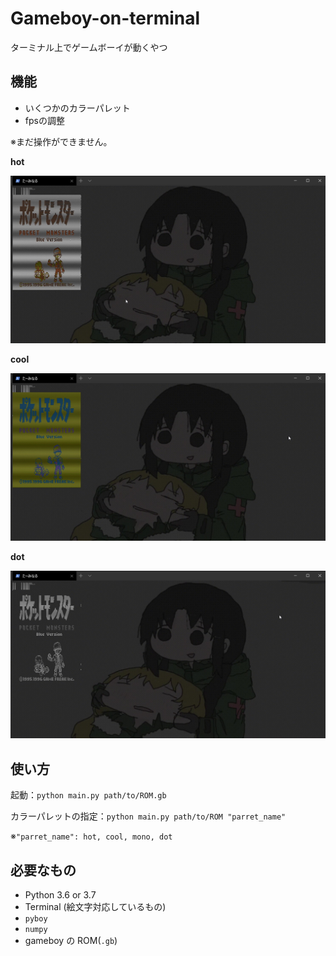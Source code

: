# Gameboy-on-terminal

ターミナル上でゲームボーイが動くやつ

## 機能

- いくつかのカラーパレット
- fpsの調整

※まだ操作ができません。

**hot**

![img](README.assets/color_hot.jpg)

**cool**

![img](README.assets/color_cool.jpg)

**dot**

![img](README.assets/color_dot.jpg)

## 使い方

起動：`python main.py path/to/ROM.gb`

カラーパレットの指定：`python main.py path/to/ROM "parret_name"`

※`"parret_name": hot, cool, mono, dot`



## 必要なもの

- Python 3.6 or 3.7
- Terminal (絵文字対応しているもの)
- `pyboy`
- `numpy`
- gameboy の ROM(`.gb`)



